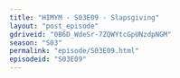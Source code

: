 ```yaml
---
title: "HIMYM - S03E09 - Slapsgiving"
layout: "post_episode"
gdriveid: "0B6D_WdeSr-7ZQWYtcGpUNzdpNGM"
season: "S03"
permalink: "episode/S03E09.html"
episodeid: "S03E09"
---
```

